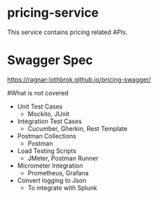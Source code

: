 # pricing-service
This service contains pricing related APIs.

# Swagger Spec
https://ragnar-lothbrok.github.io/pricing-swagger/


#What is not covered
- Unit Test Cases
    - Mockito, JUnit
- Integration Test Cases
    - Cucumber, Gherkin, Rest Template
- Postman Collections
    - Postman
- Load Testing Scripts
    - JMeter, Postman Runner
- Micrometer Integration
    - Prometheus, Grafana
- Convert logging to Json
    - To integrate with Splunk
    

    
